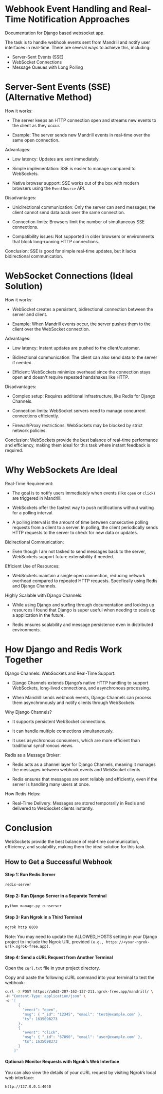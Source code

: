 
# Webhook Event Handling and Real-Time Notification Approaches

Documentation for Django based websocket app. 

The task is to handle webhook events sent from Mandrill and notify user interfaces in real-time. There are several ways to achieve this, including:

- Server-Sent Events (SSE)
- WebSocket Connections
- Message Queues with Long Polling

# Server-Sent Events (SSE) (Alternative Method)

How it works:

- The server keeps an HTTP connection open and streams new events to the client as they occur.

- Example: The server sends new Mandrill events in real-time over the same open connection.

Advantages:

- Low latency: Updates are sent immediately.

- Simple implementation: SSE is easier to manage compared to WebSockets.

- Native browser support: SSE works out of the box with modern browsers using the `EventSource` API.

Disadvantages:

- Unidirectional communication: Only the server can send messages; the client cannot send data back over the same connection.

- Connection limits: Browsers limit the number of simultaneous SSE connections.

- Compatibility issues: Not supported in older browsers or environments that block long-running HTTP connections.

Conclusion: SSE is good for simple real-time updates, but it lacks bidirectional communication.

# WebSocket Connections (Ideal Solution)

How it works:

- WebSocket creates a persistent, bidirectional connection between the server and client.

- Example: When Mandrill events occur, the server pushes them to the client over the WebSocket connection.

Advantages:

- Low latency: Instant updates are pushed to the client/customer.

- Bidirectional communication: The client can also send data to the server if needed.

- Efficient: WebSockets minimize overhead since the connection stays open and doesn't require repeated handshakes like HTTP.

Disadvantages: 

- Complex setup: Requires additional infrastructure, like Redis for Django Channels.

- Connection limits: WebSocket servers need to manage concurrent connections efficiently.

- Firewall/Proxy restrictions: WebSockets may be blocked by strict network policies.

Conclusion: WebSockets provide the best balance of real-time performance and efficiency, making them ideal for this task where instant feedback is required.

# Why WebSockets Are Ideal

Real-Time Requirement:

- The goal is to notify users immediately when events (like `open` or `click`) are triggered in Mandrill.

- WebSockets offer the fastest way to push notifications without waiting for a polling interval.

- A polling interval is the amount of time between consecutive polling requests from a client to a server. In polling, the client periodically sends HTTP requests to the server to check for new data or updates.

Bidirectional Communication:

- Even though I am not tasked to send messages back to the server, WebSockets support future extensibility if needed.

Efficient Use of Resources:

- WebSockets maintain a single open connection, reducing network overhead compared to repeated HTTP requests. Specfically using Redis and Django Channels.

Highly Scalable with Django Channels:

- While using Django and surfing through documentation and looking up resources I found that Django is super useful when needing to scale up a application in the future.

- Redis ensures scalability and message persistence even in distributed environments.

# How Django and Redis Work Together

Django Channels: WebSockets and Real-Time Support:

- Django Channels extends Django’s native HTTP handling to support WebSockets, long-lived connections, and asynchronous processing.

- When Mandrill sends webhook events, Django Channels can process them asynchronously and notify clients through WebSockets.

Why Django Channels?

- It supports persistent WebSocket connections.

- It can handle multiple connections simultaneously.

- It uses asynchronous consumers, which are more efficient than traditional synchronous views.

Redis as a Message Broker:

- Redis acts as a channel layer for Django Channels, meaning it manages the messages between webhook events and WebSocket clients.

- Redis ensures that messages are sent reliably and efficiently, even if the server is handling many users at once.

How Redis Helps:

- Real-Time Delivery: Messages are stored temporarily in Redis and delivered to WebSocket clients instantly.

# Conclusion 

WebSockets provide the best balance of real-time communication, efficiency, and scalability, making them the ideal solution for this task.
## How to Get a Successful Webhook

#### Step 1: Run Redis Server

```bash
redis-server
```

#### Step 2: Run Django Server in a Separate Terminal

```bash
python manage.py runserver
```

#### Step 3: Run Ngrok in a Third Terminal

```bash
ngrok http 8000
```

Note: You may need to update the ALLOWED_HOSTS setting in your Django project to include the Ngrok URL provided `(e.g., https://<your-ngrok-url>.ngrok-free.app).`

#### Step 4: Send a cURL Request from Another Terminal

Open the `curl.txt` file in your project directory.

Copy and paste the following cURL command into your terminal to test the webhook:
```bash
curl -X POST https://a8d2-207-162-137-211.ngrok-free.app/mandrill/ \
-H "Content-Type: application/json" \
-d '[
      {
        "event": "open",
        "msg": { "_id": "12345", "email": "test@example.com" },
        "ts": 1635098273
      },
      {
        "event": "click",
        "msg": { "_id": "67890", "email": "user@example.com" },
        "ts": 1635098373
      }
    ]'
```

#### Optional: Monitor Requests with Ngrok’s Web Interface
You can also view the details of your cURL request by visiting Ngrok’s local web interface:
```bash
http://127.0.0.1:4040
```